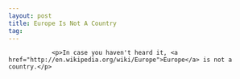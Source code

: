 ```yaml
---
layout: post
title: Europe Is Not A Country
tag: 
---
```



                <p>In case you haven't heard it, <a href="http://en.wikipedia.org/wiki/Europe">Europe</a> is not a country.</p>
<div style="text-align:center"><object type="application/x-shockwave-flash" style="width:425px; height:350px" data="http://www.youtube.com/v/_lmgNqFuXwc"><param name="movie" value="http://www.youtube.com/v/_lmgNqFuXwc"></param></object></div>
            
